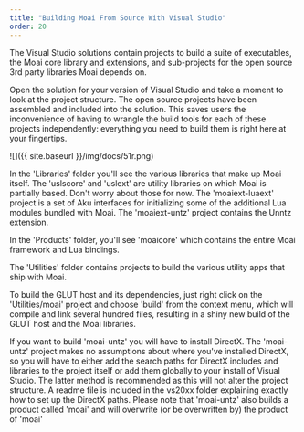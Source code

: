```yaml
---
title: "Building Moai From Source With Visual Studio"
order: 20
---
```


The Visual Studio solutions contain projects to build a suite of executables, the Moai core library and extensions, and sub-projects for the open source 3rd party libraries Moai depends on.

Open the solution for your version of Visual Studio and take a moment to look at the project structure. The open source projects have been assembled and included into the solution. This saves users the inconvenience of having to wrangle the build tools for each of these projects independently: everything you need to build them is right here at your fingertips.

![]({{ site.baseurl }}/img/docs/51r.png)

In the 'Libraries' folder you'll see the various libraries that make up Moai itself. The 'uslscore' and 'uslext' are utility libraries on which Moai is partially based. Don't worry about those for now. The 'moaiext-luaext' project is a set of Aku interfaces for initializing some of the additional Lua modules bundled with Moai. The 'moaiext-untz' project contains the Unntz extension.

In the 'Products' folder, you'll see 'moaicore' which contains the entire Moai framework and Lua bindings.

The 'Utilities' folder contains projects to build the various utility apps that ship with Moai.

To build the GLUT host and its dependencies, just right click on the 'Utilities/moai' project and choose 'build' from the context menu, which will compile and link several hundred files, resulting in a shiny new build of the GLUT host and the Moai libraries.

If you want to build 'moai-untz' you will have to install DirectX. The 'moai-untz' project makes no assumptions about where you've installed DirectX, so you will have to either add the search paths for DirectX includes and libraries to the project itself or add them globally to your install of Visual Studio. The latter method is recommended as this will not alter the project structure. A readme file is included in the vs20xx folder explaining exactly how to set up the DirectX paths. Please note that 'moai-untz' also builds a product called 'moai' and will overwrite (or be overwritten by) the product of 'moai'
